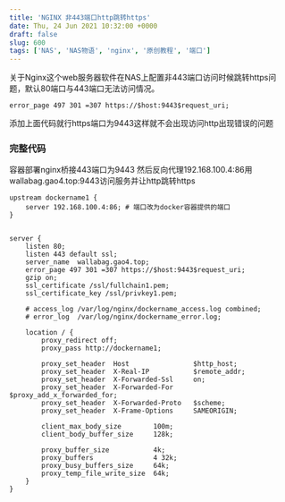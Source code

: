 ```yaml
---
title: 'NGINX 非443端口http跳转https'
date: Thu, 24 Jun 2021 10:32:00 +0000
draft: false
slug: 600 
tags: ['NAS', 'NAS物语', 'nginx', '原创教程', '端口']
---
```


关于Nginx这个web服务器软件在NAS上配置非443端口访问时候跳转https问题，默认80端口与443端口无法访问情况。

```
error_page 497 301 =307 https://$host:9443$request_uri;
```

添加上面代码就行https端口为9443这样就不会出现访问http出现错误的问题

### 完整代码

容器部署nginx桥接443端口为9443 然后反向代理192.168.100.4:86用wallabag.gao4.top:9443访问服务并让http跳转https

```
upstream dockername1 {
    server 192.168.100.4:86; # 端口改为docker容器提供的端口
}


server {
    listen 80;
    listen 443 default ssl;
    server_name  wallabag.gao4.top;
    error_page 497 301 =307 https://$host:9443$request_uri;
    gzip on;
    ssl_certificate /ssl/fullchain1.pem;
    ssl_certificate_key /ssl/privkey1.pem;

    # access_log /var/log/nginx/dockername_access.log combined;
    # error_log  /var/log/nginx/dockername_error.log;

    location / {
        proxy_redirect off;
        proxy_pass http://dockername1;

        proxy_set_header  Host                $http_host;
        proxy_set_header  X-Real-IP           $remote_addr;
        proxy_set_header  X-Forwarded-Ssl     on;
        proxy_set_header  X-Forwarded-For     $proxy_add_x_forwarded_for;
        proxy_set_header  X-Forwarded-Proto   $scheme;
        proxy_set_header  X-Frame-Options     SAMEORIGIN;

        client_max_body_size        100m;
        client_body_buffer_size     128k;

        proxy_buffer_size           4k;
        proxy_buffers               4 32k;
        proxy_busy_buffers_size     64k;
        proxy_temp_file_write_size  64k;
    }
}
```